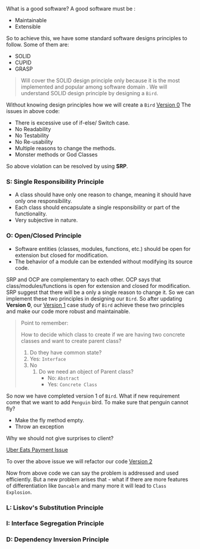 What is a good software? A good software must be :
- Maintainable
- Extensible

So to achieve this, we have some standard software designs principles to follow. Some of them are:
- SOLID
- CUPID
- GRASP

> Will cover the SOLID design principle only because it is the most implemented and popular among software domain .
>We will understand SOLID design principle by designing a `Bird`.

Without knowing design principles how we will create a `Bird`
[Version 0](/code/DesignPrinciples/v_0/Main.java)
The issues in above code:
- There is excessive use of if-else/ Switch case.
- No Readability
- No Testability
- No Re-usability
- Multiple reasons to change the methods.
- Monster methods or God Classes

So above violation can be resolved by using **SRP**.

### **S**: Single Responsibility Principle
- A class should have only one reason to change, meaning it should have only one responsibility.
- Each class should encapsulate a single responsibility or part of the functionality.
- Very subjective in nature.

### **O**: Open/Closed Principle
- Software entities (classes, modules, functions, etc.) should be open for extension but closed for modification.
- The behavior of a module can be extended without modifying its source code.

SRP and OCP are complementary to each other. OCP says that class/modules/functions is open for extension and closed for
modification. SRP suggest that there will be a only a single reason to change it.
So we can implement these two principles in designing our `Bird`. So after updating **Version 0**, our [Version 1](/code/DesignPrinciples/SRPandOCP)
case study of `Bird` achieve these two principles and make our code more robust and maintainable.

>Point to remember:
> 
>How to decide which class to create if we are having two concrete classes and want to create parent class?
> 1. Do they have common state?
>   1. Yes: `Interface`
>   2. No
>      1. Do we need an object of Parent class?
>         - No: `Abstract`
>         - Yes: `Concrete Class`

So now we have completed version 1 of `Bird`. What if new requirement come that we want to add `Penguin` bird.
To make sure that penguin cannot fly?
- Make the fly method empty.
- Throw an exception

Why we should not give surprises to client?

[Uber Eats Payment Issue](https://www.linkedin.com/posts/rplusg_story-bigtech-uber-activity-6956970566192939008-9rqb/?originalSubdomain=in)

To over the above issue we will refactor our code [Version 2](/code/DesignPrinciples/v_2)

Now from above code we can say the problem is addressed and used efficiently.
But a new problem arises that - what if there are more features of differentiation like `Dancable` and many more it will
lead to `Class Explosion`.

### **L**: Liskov's Substitution Principle
### **I**: Interface Segregation Principle
### **D**: Dependency Inversion Principle



